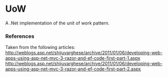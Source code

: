 UoW
===

A .Net implementation of the unit of work pattern.

### References
Taken from the following articles:
http://weblogs.asp.net/shijuvarghese/archive/2011/01/06/developing-web-apps-using-asp-net-mvc-3-razor-and-ef-code-first-part-1.aspx
http://weblogs.asp.net/shijuvarghese/archive/2011/01/06/developing-web-apps-using-asp-net-mvc-3-razor-and-ef-code-first-part-2.aspx
